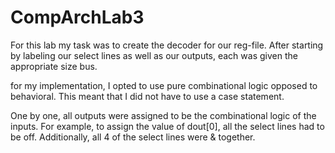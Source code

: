 # CompArchLab3

For this lab my task was to create the decoder for our reg-file. After starting by labeling our
select lines as well as our outputs, each was given the appropriate size bus.

for my implementation, I opted to use pure combinational logic opposed to behavioral. This meant
that I did not have to use a case statement. 

One by one, all outputs were assigned to be the combinational logic of the inputs. For example,
to assign the value of dout[0], all the select lines had to be off. Additionally, all 4 of the select
lines were & together.
